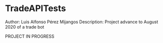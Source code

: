 # TradeAPITests

Author: Luis Alfonso Pérez Mijangos
Description: Project advance to August 2020 of a trade bot

PROJECT IN PROGRESS
